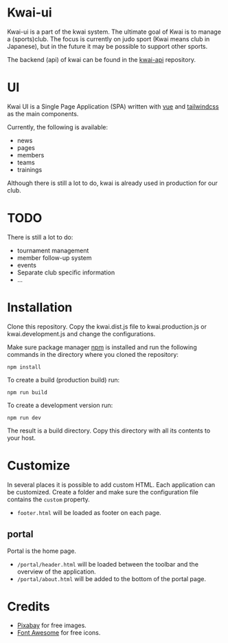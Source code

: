 Kwai-ui
=======
Kwai-ui is a part of the kwai system. The ultimate goal of Kwai is to manage 
a (sports)club. The focus is currently on judo sport (Kwai means club in
Japanese), but in the future it may be possible to support other sports.

The backend (api) of kwai can be found in the
[kwai-api](https://github.com/fbraem/kwai-api) repository.

UI
==
Kwai UI is a Single Page Application (SPA) written with
[vue](https://vuejs.org/) and [tailwindcss](https://tailwindcss.com/) 
as the main components.

Currently, the following is available:

- news
- pages
- members
- teams
- trainings

Although there is still a lot to do, kwai is already used in production for
our club.

TODO
====

There is still a lot to do:

- tournament management
- member follow-up system
- events
- Separate club specific information
- ...

Installation
============

Clone this repository. Copy the kwai.dist.js file to kwai.production.js or
kwai.development.js and change the configurations.

Make sure package manager [npm](https://www.npmjs.com/) is installed and run 
the following commands in the directory where you cloned the repository:

    npm install

To create a build (production build) run:
    
    npm run build
    
To create a development version run:

    npm run dev

The result is a build directory. Copy this directory with all its contents to
your host.

Customize
=========
In several places it is possible to add custom HTML. Each application can be
customized. Create a folder and make sure the configuration file contains
the `custom` property.

+ `footer.html` will be loaded as footer on each page.

portal
------
Portal is the home page.

+ `/portal/header.html` will be loaded between the toolbar and the overview of the application. 
+ `/portal/about.html` will be added to the bottom of the portal page.

Credits
=======
+ [Pixabay](https://pixabay.com/?utm_source=link-attribution&amp;utm_medium=referral&amp;utm_campaign=image&amp;utm_content=984393) for free images.
+ [Font Awesome](https://fontawesome.com/) for free icons.
